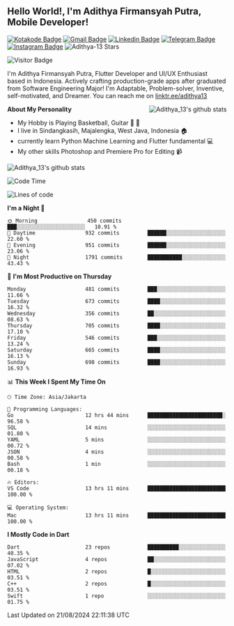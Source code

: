 
## Hello World!, I'm Adithya Firmansyah Putra, Mobile Developer!

[![Kotakode Badge](https://img.shields.io/badge/-Kotakode-green?style=plastic&logo=Kotakode&link=https://kotakode.com/users/527/adithya-13)](https://kotakode.com/users/527/adithya-13)
[![Gmail Badge](https://img.shields.io/badge/-Gmail-white?style=plastic&logo=Gmail&link=mailto:aditputrafirmansyah@gmail.com)](mailto:aditputrafirmansyah@gmail.com)
[![Linkedin Badge](https://img.shields.io/badge/-LinkedIn-blue?style=plastic&logo=Linkedin&link=https://www.linkedin.com/in/aditputrafirmansyah/)](https://www.linkedin.com/in/aditputrafirmansyah/) 
[![Telegram Badge](https://img.shields.io/badge/-Telegram-blue?style=plastic&logo=telegram&link=https://t.me/Adithya_13)](https://t.me/Adithya_13) 
[![Instagram Badge](https://img.shields.io/badge/-Instagram-white?style=plastic&logo=instagram&link=https://www.instagram.com/adithya_firmansyahputra/)](https://www.instagram.com/adithya_firmansyahputra/)
![Adithya-13 Stars](https://img.shields.io/github/stars/Adithya-13?affiliations=OWNER&style=social)

![Visitor Badge](https://visitor-badge.laobi.icu/badge?page_id=Adithya-13.Adithya-13)

I'm Adithya Firmansyah Putra, Flutter Developer and UI/UX Enthusiast based in Indonesia. Actively crafting production-grade apps after graduated from Software Engineering Major! I'm Adaptable, Problem-solver, Inventive, self-motivated, and Dreamer. You can reach me on [linktr.ee/adithya13](https://linktr.ee/adithya13)

<img align="right" alt="Adithya_13's github stats" src="https://github-readme-stats.vercel.app/api/top-langs/?username=Adithya-13&theme=radical&show_icons=true&hide_border=true&line_height=24"/>

**About My Personality**

- My Hobby is Playing Basketball, Guitar :basketball: :guitar: 
- I live in Sindangkasih, Majalengka, West Java, Indonesia :house:
- currently learn Python Machine Learning and Flutter fundamental :computer:
- My other skills Photoshop and Premiere Pro for Editing :video_camera:

<img alt="Adithya_13's github stats" src="https://github-readme-stats.vercel.app/api?username=Adithya-13&count_private=true&show_icons=true&hide_border=true&include_all_commits=true&line_height=24&theme=radical"/>

<!--START_SECTION:waka-->
![Code Time](http://img.shields.io/badge/Code%20Time-2%2C336%20hrs%2030%20mins-blue)

![Lines of code](https://img.shields.io/badge/From%20Hello%20World%20I%27ve%20Written-2.3%20million%20lines%20of%20code-blue)

**I'm a Night 🦉** 

```text
🌞 Morning                450 commits         ███░░░░░░░░░░░░░░░░░░░░░░   10.91 % 
🌆 Daytime                932 commits         ██████░░░░░░░░░░░░░░░░░░░   22.60 % 
🌃 Evening                951 commits         ██████░░░░░░░░░░░░░░░░░░░   23.06 % 
🌙 Night                  1791 commits        ███████████░░░░░░░░░░░░░░   43.43 % 
```
📅 **I'm Most Productive on Thursday** 

```text
Monday                   481 commits         ███░░░░░░░░░░░░░░░░░░░░░░   11.66 % 
Tuesday                  673 commits         ████░░░░░░░░░░░░░░░░░░░░░   16.32 % 
Wednesday                356 commits         ██░░░░░░░░░░░░░░░░░░░░░░░   08.63 % 
Thursday                 705 commits         ████░░░░░░░░░░░░░░░░░░░░░   17.10 % 
Friday                   546 commits         ███░░░░░░░░░░░░░░░░░░░░░░   13.24 % 
Saturday                 665 commits         ████░░░░░░░░░░░░░░░░░░░░░   16.13 % 
Sunday                   698 commits         ████░░░░░░░░░░░░░░░░░░░░░   16.93 % 
```


📊 **This Week I Spent My Time On** 

```text
🕑︎ Time Zone: Asia/Jakarta

💬 Programming Languages: 
Go                       12 hrs 44 mins      ████████████████████████░   96.58 % 
SQL                      14 mins             ░░░░░░░░░░░░░░░░░░░░░░░░░   01.80 % 
YAML                     5 mins              ░░░░░░░░░░░░░░░░░░░░░░░░░   00.72 % 
JSON                     4 mins              ░░░░░░░░░░░░░░░░░░░░░░░░░   00.58 % 
Bash                     1 min               ░░░░░░░░░░░░░░░░░░░░░░░░░   00.18 % 

🔥 Editors: 
VS Code                  13 hrs 11 mins      █████████████████████████   100.00 % 

💻 Operating System: 
Mac                      13 hrs 11 mins      █████████████████████████   100.00 % 
```

**I Mostly Code in Dart** 

```text
Dart                     23 repos            ██████████░░░░░░░░░░░░░░░   40.35 % 
JavaScript               4 repos             ██░░░░░░░░░░░░░░░░░░░░░░░   07.02 % 
HTML                     2 repos             █░░░░░░░░░░░░░░░░░░░░░░░░   03.51 % 
C++                      2 repos             █░░░░░░░░░░░░░░░░░░░░░░░░   03.51 % 
Swift                    1 repo              ░░░░░░░░░░░░░░░░░░░░░░░░░   01.75 % 
```




 Last Updated on 21/08/2024 22:11:38 UTC
<!--END_SECTION:waka-->
